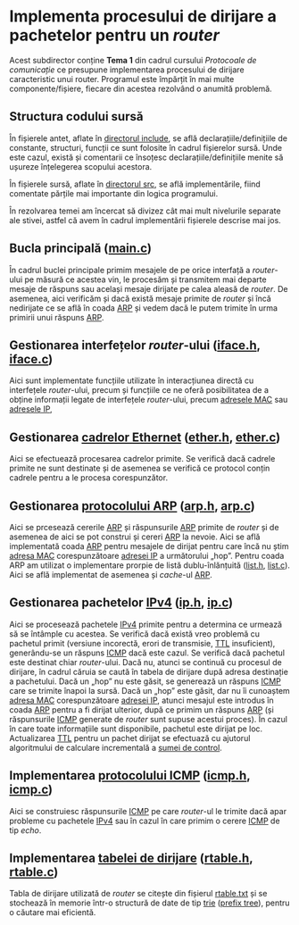 [include]: include/
[src]: src/

[main-c]: src/main.c

[iface-h]: include/iface.h
[iface-c]: src/iface.c

[ether-h]: include/ether.h
[ether-c]: src/ether.c

[arp-h]: include/arp.h
[arp-c]: src/arp.c
[list-h]: include/list.h
[list-c]: src/list.c

[ip-h]: include/ip.h
[ip-c]: src/ip.c

[icmp-h]: include/icmp.h
[icmp-c]: src/icmp.c

[rtable-h]: include/rtable.h
[rtable-c]: src/rtable.c
[rtable-txt]: rtable.txt

[arp]: https://en.wikipedia.org/wiki/Address_Resolution_Protocol
[mac-address]: https://en.wikipedia.org/wiki/MAC_address
[ip-address]: https://en.wikipedia.org/wiki/IP_address
[ethernet-frame]: https://en.wikipedia.org/wiki/Ethernet_frame
[ipv4]: https://en.wikipedia.org/wiki/IPv4
[icmp]: https://en.wikipedia.org/wiki/Internet_Control_Message_Protocol
[routing-table]: https://en.wikipedia.org/wiki/Routing_table
[ttl]: https://en.wikipedia.org/wiki/Time_to_live
[checksum]: https://en.wikipedia.org/wiki/Checksum
[trie]: https://en.wikipedia.org/wiki/Trie

# Implementa procesului de dirijare a pachetelor pentru un _router_
Acest subdirector conține **Tema 1** din cadrul cursului _Protocoale de comunicație_ ce presupune implementarea procesului de dirijare caracteristic unui router. Programul este împărțit în mai multe componente/fișiere, fiecare din acestea rezolvând o anumită problemă.

## Structura codului sursă
În fișierele antet, aflate în [directorul include][include], se află declarațiile/definițiile de constante, structuri, funcții ce sunt folosite în cadrul fișierelor sursă. Unde este cazul, există și comentarii ce însoțesc declarațiile/definițiile menite să ușureze înțelegerea scopului acestora.

În fișierele sursă, aflate în [directorul src][src], se află implementările, fiind comentate părțile mai importante din logica programului.

În rezolvarea temei am încercat să divizez cât mai mult nivelurile separate ale stivei, astfel că avem în cadrul implementării fișierele descrise mai jos.

## Bucla principală ([main.c][main-c])
În cadrul buclei principale primim mesajele de pe orice interfață a _router_-ului pe măsură ce acestea vin, le procesăm și transmitem mai departe mesaje de răspuns sau același mesaje dirijate pe calea aleasă de _router_. De asemenea, aici verificăm și dacă există mesaje primite de _router_ și încă nedirijate ce se află în coada [ARP][arp] și vedem dacă le putem trimite în urma primirii unui răspuns [ARP][arp].

## Gestionarea interfețelor _router_-ului ([iface.h][iface-h], [iface.c][iface-c])
Aici sunt implementate funcțiile utilizate în interacțiunea directă cu interfețele _router_-ului, precum și funcțiile ce ne oferă posibilitatea de a obține informații legate de interfețele _router_-ului, precum [adresele MAC][mac-address] sau [adresele IP][ip-address],

## Gestionarea [cadrelor Ethernet][ethernet-frame] ([ether.h][ether-h], [ether.c][ether-c])
Aici se efectuează procesarea cadrelor primite. Se verifică dacă cadrele primite ne sunt destinate și de asemenea se verifică ce protocol conțin cadrele pentru a le procesa corespunzător.

## Gestionarea [protocolului ARP][arp] ([arp.h][arp-h], [arp.c][arp-c])
Aici se prcesează cererile [ARP][arp] și răspunsurile [ARP][arp] primite de _router_ și de asemenea de aici se pot construi și cereri [ARP][arp] la nevoie. Aici se află implementată coada [ARP] pentru mesajele de dirijat pentru care încă nu știm [adresa MAC][mac-address] corespunzătoare [adresei IP][ip-address] a următorului „hop”. Pentru coada ARP am utilizat o implementare prorpie de listă dublu-înlănțuită ([list.h][list-h], [list.c][list-c]). Aici se află implementat de asemenea și _cache_-ul [ARP][arp].

## Gestionarea pachetelor [IPv4][ipv4] ([ip.h][ip-h], [ip.c][ip-c])
Aici se procesează pachetele [IPv4][ipv4] primite pentru a determina ce urmează să se întâmple cu acestea. Se verifică dacă există vreo problemă cu pachetul primit (versiune incorectă, erori de transmisie, [TTL][ttl] insuficient), generându-se un răspuns [ICMP][icmp] dacă este cazul. Se verifică dacă pachetul este destinat chiar _router_-ului. Dacă nu, atunci se continuă cu procesul de dirijare, în cadrul căruia se caută în tabela de dirijare după adresa destinație a pachetului. Dacă un „hop” nu este găsit, se generează un răspuns [ICMP][icmp] care se trimite înapoi la sursă. Dacă un „hop” este găsit, dar nu îi cunoaștem [adresa MAC][mac-address] corespunzătoare [adresei IP][ip-address], atunci mesajul este introdus în coada [ARP][arp] pentru a fi dirijat ulterior, după ce primim un răspuns [ARP][arp] (și răspunsurile [ICMP][icmp] generate de _router_ sunt supuse acestui proces). În cazul în care toate informațiile sunt disponibile, pachetul este dirijat pe loc. Actualizarea [TTL][ttl] pentru un pachet dirijat se efectuază cu ajutorul algoritmului de calculare incrementală a [sumei de control][checksum].


## Implementarea [protocolului ICMP][icmp] ([icmp.h][icmp-h], [icmp.c][icmp-c])
Aici se construiesc răspunsurile [ICMP][icmp] pe care _router_-ul le trimite dacă apar probleme cu pachetele [IPv4] sau în cazul în care primim o cerere [ICMP][icmp] de tip _echo_.

## Implementarea [tabelei de dirijare][routing-table] ([rtable.h][rtable-h], [rtable.c][rtable-c])
Tabla de dirijare utilizată de _router_ se citește din fișierul [rtable.txt][rtable-txt] și se stochează în memorie într-o structură de date de tip [trie][trie] ([prefix tree][trie]), pentru o căutare mai eficientă.
